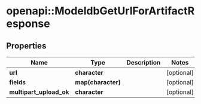 # openapi::ModeldbGetUrlForArtifactResponse


## Properties
Name | Type | Description | Notes
------------ | ------------- | ------------- | -------------
**url** | **character** |  | [optional] 
**fields** | **map(character)** |  | [optional] 
**multipart_upload_ok** | **character** |  | [optional] 



